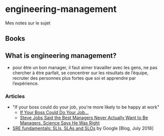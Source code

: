 # engineering-management
Mes notes sur le sujet


## Books



## What is engineering management?

- pour être un bon manager, il faut aimer travailler avec les gens, ne pas chercher à être parfait, se concentrer sur les résultats de l’équipe, recruter des personnes plus fortes que soi et apprendre par l’expérience.

### Articles

- "If your boss could do your job, you're more likely to be happy at work"
  - [If Your Boss Could Do Your Job...](https://hbr.org/2016/12/if-your-boss-could-do-your-job-youre-more-likely-to-be-happy-at-work)
  - [Steve Jobs Said the Best Managers Never Actually Want to Be Managers. Science Says He Was Right](https://www.inc.com/jeff-haden/37-years-ago-steve-jobs-said-best-managers-never-want-to-be-a-manager-science-says-he-was-right.html)
- [SRE fundamentals: SLIs, SLAs and SLOs](https://cloud.google.com/blog/products/devops-sre/sre-fundamentals-slis-slas-and-slos) by Google [Blog, July 2018]
